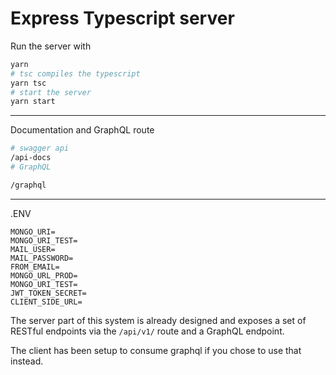# Express Typescript server

Run the server with

```bash
yarn
# tsc compiles the typescript
yarn tsc
# start the server
yarn start
```

---

Documentation and GraphQL route

```bash
# swagger api
/api-docs
# GraphQL

/graphql

```

---

.ENV

```
MONGO_URI=
MONGO_URI_TEST=
MAIL_USER=
MAIL_PASSWORD=
FROM_EMAIL=
MONGO_URL_PROD=
MONGO_URI_TEST=
JWT_TOKEN_SECRET=
CLIENT_SIDE_URL=

```

The server part of this system is already designed and exposes a set of RESTful endpoints via the `/api/v1/` route and a GraphQL endpoint.

The client has been setup to consume graphql if you chose to use that instead.
